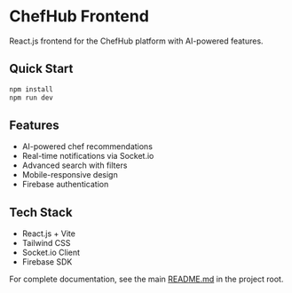 # ChefHub Frontend

React.js frontend for the ChefHub platform with AI-powered features.

## Quick Start

```bash
npm install
npm run dev
```

## Features
- AI-powered chef recommendations
- Real-time notifications via Socket.io
- Advanced search with filters
- Mobile-responsive design
- Firebase authentication

## Tech Stack
- React.js + Vite
- Tailwind CSS
- Socket.io Client
- Firebase SDK

For complete documentation, see the main [README.md](../README.md) in the project root.


